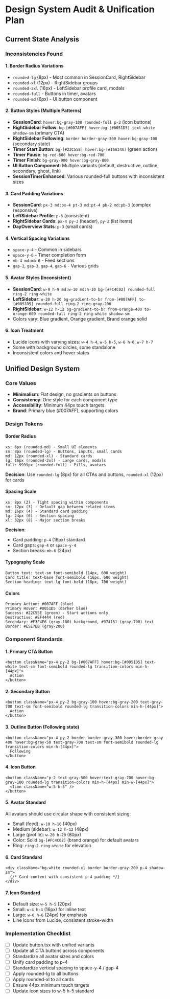 # Design System Audit & Unification Plan

## Current State Analysis

### Inconsistencies Found

#### 1. **Border Radius Variations**
- `rounded-lg` (8px) - Most common in SessionCard, RightSidebar
- `rounded-xl` (12px) - RightSidebar groups
- `rounded-2xl` (16px) - LeftSidebar profile card, modals
- `rounded-full` - Buttons in timer, avatars
- `rounded-md` (6px) - UI button component

#### 2. **Button Styles (Multiple Patterns)**
- **SessionCard**: `hover:bg-gray-100 rounded-full p-2` (icon buttons)
- **RightSidebar Follow**: `bg-[#007AFF] hover:bg-[#0051D5] text-white shadow-sm` (primary CTA)
- **RightSidebar Following**: `border border-gray-300 hover:bg-gray-100` (secondary state)
- **Timer Start Button**: `bg-[#22C55E] hover:bg-[#16A34A]` (green action)
- **Timer Pause**: `bg-red-600 hover:bg-red-700`
- **Timer Finish**: `bg-gray-900 hover:bg-gray-800`
- **UI Button Component**: Multiple variants (default, destructive, outline, secondary, ghost, link)
- **SessionTimerEnhanced**: Various rounded-full buttons with inconsistent sizes

#### 3. **Card Padding Variations**
- **SessionCard**: `px-3 md:px-4 pt-3 md:pt-4 pb-2 md:pb-3` (complex responsive)
- **LeftSidebar Profile**: `p-6` (consistent)
- **RightSidebar Cards**: `px-4 py-3` (header), `py-2` (list items)
- **DayOverview Stats**: `p-3` (small cards)

#### 4. **Vertical Spacing Variations**
- `space-y-4` - Common in sidebars
- `space-y-6` - Timer completion form
- `mb-4 md:mb-6` - Feed sections
- `gap-2`, `gap-3`, `gap-4`, `gap-6` - Various grids

#### 5. **Avatar Styles (Inconsistent)**
- **SessionCard**: `w-9 h-9 md:w-10 md:h-10 bg-[#FC4C02] rounded-full ring-2 ring-white`
- **LeftSidebar**: `w-20 h-20 bg-gradient-to-br from-[#007AFF] to-[#0051D5] rounded-full ring-2 ring-gray-200`
- **RightSidebar**: `w-12 h-12 bg-gradient-to-br from-orange-400 to-orange-600 rounded-full ring-2 ring-white shadow-sm`
- Colors vary: Blue gradient, Orange gradient, Brand orange solid

#### 6. **Icon Treatment**
- Lucide icons with varying sizes: `w-4 h-4`, `w-5 h-5`, `w-6 h-6`, `w-7 h-7`
- Some with background circles, some standalone
- Inconsistent colors and hover states

## Unified Design System

### Core Values
- **Minimalism**: Flat design, no gradients on buttons
- **Consistency**: One style for each component type
- **Accessibility**: Minimum 44px touch targets
- **Brand**: Primary blue (#007AFF), supporting colors

### Design Tokens

#### Border Radius
```
xs: 6px (rounded-md) - Small UI elements
sm: 8px (rounded-lg) - Buttons, inputs, small cards
md: 12px (rounded-xl) - Standard cards
lg: 16px (rounded-2xl) - Large cards, modals
full: 9999px (rounded-full) - Pills, avatars
```

**Decision**: Use `rounded-lg` (8px) for all CTAs and buttons, `rounded-xl` (12px) for cards

#### Spacing Scale
```
xs: 8px (2) - Tight spacing within components
sm: 12px (3) - Default gap between related items
md: 16px (4) - Standard card padding
lg: 24px (6) - Section spacing
xl: 32px (8) - Major section breaks
```

**Decision**:
- Card padding: `p-4` (16px) standard
- Card gaps: `gap-4` or `space-y-4`
- Section breaks: `mb-6` (24px)

#### Typography Scale
```
Button text: text-sm font-semibold (14px, 600 weight)
Card title: text-base font-semibold (16px, 600 weight)
Section heading: text-lg font-bold (18px, 700 weight)
```

#### Colors
```
Primary Action: #007AFF (blue)
Primary Hover: #0051D5 (darker blue)
Success: #22C55E (green) - Start actions only
Destructive: #EF4444 (red)
Secondary: #F3F4F6 (gray-100) background, #374151 (gray-700) text
Border: #E5E7EB (gray-200)
```

### Component Standards

#### 1. **Primary CTA Button**
```tsx
<button className="px-4 py-2 bg-[#007AFF] hover:bg-[#0051D5] text-white text-sm font-semibold rounded-lg transition-colors min-h-[44px]">
  Action
</button>
```

#### 2. **Secondary Button**
```tsx
<button className="px-4 py-2 bg-gray-100 hover:bg-gray-200 text-gray-700 text-sm font-semibold rounded-lg transition-colors min-h-[44px]">
  Action
</button>
```

#### 3. **Outline Button** (Following state)
```tsx
<button className="px-4 py-2 border border-gray-300 hover:border-gray-400 hover:bg-gray-50 text-gray-700 text-sm font-semibold rounded-lg transition-colors min-h-[44px]">
  Following
</button>
```

#### 4. **Icon Button**
```tsx
<button className="p-2 text-gray-500 hover:text-gray-700 hover:bg-gray-100 rounded-lg transition-colors min-h-[44px] min-w-[44px]">
  <Icon className="w-5 h-5" />
</button>
```

#### 5. **Avatar Standard**
All avatars should use circular shape with consistent sizing:
- Small (feed): `w-10 h-10` (40px)
- Medium (sidebar): `w-12 h-12` (48px)
- Large (profile): `w-20 h-20` (80px)
- Color: Solid `bg-[#FC4C02]` (brand orange) for default avatars
- Ring: `ring-2 ring-white` for elevation

#### 6. **Card Standard**
```tsx
<div className="bg-white rounded-xl border border-gray-200 p-4 shadow-sm">
  {/* Card content with consistent p-4 padding */}
</div>
```

#### 7. **Icon Standard**
- Default size: `w-5 h-5` (20px)
- Small: `w-4 h-4` (16px) for inline text
- Large: `w-6 h-6` (24px) for emphasis
- Line icons from Lucide, consistent stroke-width

### Implementation Checklist

- [ ] Update button.tsx with unified variants
- [ ] Update all CTA buttons across components
- [ ] Standardize all avatar sizes and colors
- [ ] Unify card padding to p-4
- [ ] Standardize vertical spacing to space-y-4 / gap-4
- [ ] Apply rounded-lg to all buttons
- [ ] Apply rounded-xl to all cards
- [ ] Ensure 44px minimum touch targets
- [ ] Update icon sizes to w-5 h-5 standard
